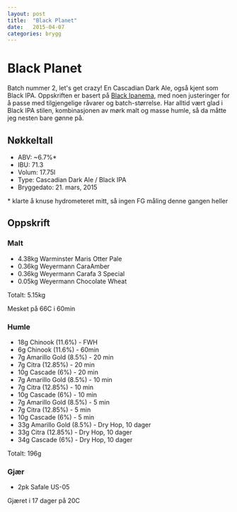 ```yaml
---
layout: post
title:  "Black Planet"
date:   2015-04-07
categories: brygg
---
```

# Black Planet

Batch nummer 2, let's get crazy! En Cascadian Dark Ale, også kjent som Black IPA. Oppskriften er basert på [Black Ipanema](http://www.bryggselv.no/products/black-ipanema--vinner-pf-2012-nm-i-hjemmebrygging2), med noen justeringer for å passe med tilgjengelige råvarer og batch-størrelse. Har alltid vært glad i Black IPA stilen, kombinasjonen av mørk malt og masse humle, så da måtte jeg nesten bare gønne på.

## Nøkkeltall

- ABV: ~6.7%*
- IBU: 71.3
- Volum: 17.75l
- Type: Cascadian Dark Ale / Black IPA
- Bryggedato: 21. mars, 2015

\* klarte å knuse hydrometeret mitt, så ingen FG måling denne gangen heller


## Oppskrift

### Malt
- 4.38kg Warminster Maris Otter Pale
- 0.36kg Weyermann CaraAmber
- 0.36kg Weyermann Carafa 3 Special
- 0.05kg Weyermann Chocolate Wheat

Totalt: 5.15kg

Mesket på 66C i 60min

### Humle
- 18g Chinook (11.6%) - FWH
- 6g Chinook (11.6%) - 60min
- 7g Amarillo Gold (8.5%) - 20 min
- 7g Citra (12.85%) - 20 min
- 10g Cascade (6%) - 20 min
- 7g Amarillo Gold (8.5%) - 10 min
- 7g Citra (12.85%) - 10 min
- 10g Cascade (6%) - 10 min
- 7g Amarillo Gold (8.5%) - 5 min
- 7g Citra (12.85%) - 5 min
- 10g Cascade (6%) - 5 min
- 33g Amarillo Gold (8.5%) - Dry Hop, 10 dager
- 33g Citra (12.85%) - Dry Hop, 10 dager
- 34g Cascade (6%) - Dry Hop, 10 dager

Totalt: 196g

### Gjær

- 2pk Safale US-05

Gjæret i 17 dager på 20C
